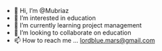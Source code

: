 - 👋 Hi, I’m @Mubriaz
- 👀 I’m interested in education
- 🌱 I’m currently learning project management
- 💞️ I’m looking to collaborate on education
- 📫 How to reach me ... lordblue.mars@gmail.com

<!---
Mubriaz/Mubriaz is a ✨ special ✨ repository because its `README.md` (this file) appears on your GitHub profile.
You can click the Preview link to take a look at your changes.
--->
